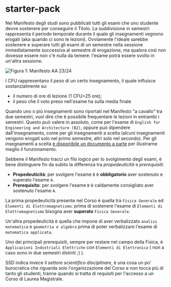 # starter-pack

Nel Manifesto degli studi sono pubblicati tutti gli esami che uno studente devve sostenere per conseguire il Titolo. La suddivisione in semestri rappresenta il periodo temporale durante il quale gli insegnamenti vegnono erogati (aka quando ci sono le lezioni). Ovviamente l'ideale sarebbe sostenere e superare tutti gli esami di un semestre nella sessione immediatamente successiva al semestre di erogazione, ma qualora così non dovesse essere non c'è nulla da temere: l'esame potrà essere svolto in un'altra sessione.

![Figura 1: Manifesto AA 23/24](img/manifesto)

I CFU rappresentano il *peso* di un certo insegnamento, il quale influisce sostanzialmente su:

- il numero di ore di lezione (1 CFU=25 ore);
- il peso che il voto preso nell'esame ha sulla media finale

Quando uno o più insegnamenti sono riportati nel Manifesto "a cavallo" tra due semestri, vuol dire che è possibile frequentare le lezioni in entrambi i semestri. Questo può valere in assoluto, come per l'esame di `English for Engineering and Architecture (B2)`, oppure può dipendere dall'insegnamento, come per gli insegnamenti a scelta (alcuni insegnamenti vengono erogati solo nel primo semestre, altri solo nel secondo). Per gli insegnamenti a scelta [è disponibile un documento a parte]() per illustrarne meglio il funzionamento.

Sebbene il Manifesto tracci un filo logico per lo svolgimento degli esami, è bene distinguere fin da subito la differenza tra *propedeuticità* e *prerequisiti*.

- **Propedeuticità**: per svolgere l'esame `B` è **obbligatorio** aver sostenuto <underline>e superato</underline> l'esame `A`.
- **Prerequisito**: per svolgere l'esame `B` è caldamente consigliato aver sostenuto l'esame `A`.

La prima propedeuticità presente nel Corso è quella tra `Fisica Generale` ed `Elementi di Elettromagnetismo`: prima di sostenere l'esame di `Elementi di Elettromagnetismo` bisogna aver **superato** `Fisica Generale`.

Un'altra propedeuticità è quella che impone di aver verbalizzato `analisi matematica` e `geometria e algebra` prima di poter verbalizzare l'esame di `matematica applicata`.

Uno dei principali prerequisiti, sempre per restare nel campo della Fisica, è `Applicazioni Industriali Elettriche` con `Elementi di Elettronica` ( non a caso sono in due semestri distinti ;\) ).

SSD indica invece il *settore scientifico disciplinare*, è una cosa un po' burocratica che riguarda solo l'organizzazione del Corso e non tocca più di tanto gli studenti, tranne quando si tratta di requisiti per l'accesso a un Corso di Laurea Magistrale.